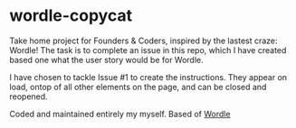 # wordle-copycat

Take home project for Founders & Coders, inspired by the lastest craze: Wordle!
The task is to complete an issue in this repo, which I have created based one what the user story would be for Wordle.

I have chosen to tackle Issue #1 to create the instructions. They appear on load, ontop of all other elements on the page, and can be closed and reopened.

Coded and maintained entirely my myself. Based of [Wordle](https://www.powerlanguage.co.uk/wordle/)
